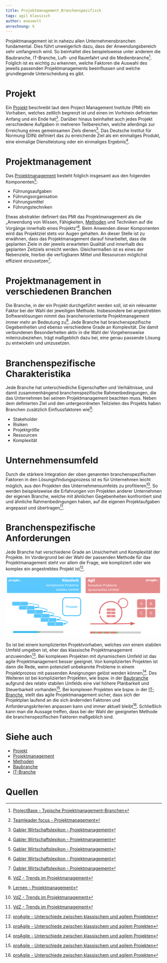 ```yaml
---
title: Projektmanagement_Branchenspezifisch
tags: agil klassisch
author: enesmvlt
anrechnung: k
---
```


Projektmanagement ist in nahezu allen Unternehmensbranchen fundamental. Dies führt unweigerlich dazu, dass der Anwendungsbereich sehr umfangreich wird. So beinhaltet dies beispielsweise unter anderem die Baubranche, IT-Branche, Luft- und Raumfahrt und die Medienbranche[^1].  Folglich ist es wichtig zu erkennen, welche Faktoren die Auswahl des jeweils passenden Projektmanagements beeinflussen und welche grundlegende Unterscheidung es gibt.

# Projekt
Ein [Projekt](Projekt.md) beschreibt laut dem Project Management Institute (PMI) ein Vorhaben, welches zeitlich begrenzt ist und einen im Vorhinein definierten Anfang und ein Ende hat[^2]. Darüber hinaus beinhaltet auch jedes Projekt verschiedene Aufgaben in mehreren Teilbereichen, welche allerdings zur Erreichung eines gemeinsamen Ziels dienen[^3]. Das Deutsche Institut für Normung (DIN) definiert das zu erreichende Ziel als ein einmaliges Produkt, eine einmalige Dienstleistung oder ein einmaliges Ergebnis[^3].

# Projektmanagement
Das [Projektmanagement](Projektmanagement.md) besteht folglich insgesamt aus den folgenden Komponenten[^3]: 

* Führungsaufgaben
* Führungsorganisation
* Führungsmittel
* Führungstechniken 

Etwas abstrakter definiert das PMI das Projektmanagement als die „Anwendung von Wissen, Fähigkeiten, [Methoden](Methoden.md) und Techniken auf die Vorgänge innerhalb eines Projekts“[^3]. Beim Anwenden dieser Komponenten wird das Projektziel stets vor Augen gehalten. An dieser Stelle ist zu erwähnen, dass das Projektmanagement darauf hinarbeitet, dass die geplanten Ziele in der jeweils erwarteten Qualität und innerhalb des geplanten Zeitziels erreicht werden. Gleichermaßen ist es eines der Nebenziele, hierbei die verfügbaren Mittel und Ressourcen möglichst effizient einzusetzen[^3].

# Projektmanagement in verschiedenen Branchen
Die Branche, in der ein Projekt durchgeführt werden soll, ist ein relevanter Faktor bei der Wahl der jeweiligen Methode. Insbesondere bei angestrebten Softwarelösungen nimmt das branchenorientierte Projektmanagement immer mehr an Bedeutung zu[^5]. Jede Branche hat branchenspezifische Gegebenheiten und ebenso verschiedene Grade an Komplexität. Die damit verbundenen Besonderheiten aktiv in die Wahl der Vorgehensweise miteinzubeziehen, trägt maßgeblich dazu bei, eine genau passende Lösung zu entwickeln und umzusetzen. 

# Branchenspezifische Charakteristika
Jede Branche hat unterschiedliche Eigenschaften und Verhältnisse, und damit zusammenhängend branchenspezifische Rahmenbedingungen, die das Unternehmen bei seinem Projektmanagement beachten muss. Neben dem definierten Ziel und den untergeordneten Teilzielen des Projekts haben Branchen zusätzlich Einflussfaktoren wie[^4]: 
- Stakeholder
- Risiken
- Projektgröße
- Ressourcen
- Komplexität

# Unternehmensumfeld
Durch die stärkere Integration der oben genannten branchenspezifischen Faktoren in den Lösungsfindungsprozess ist es für Unternehmen leicht möglich, aus den Projekten des Unternehmensumfelds zu profitieren[^5]. So werden beispielsweise die Erfahrungen von Projekten anderer Unternehmen der eigenen Branche, welche mit ähnlichen Gegebenheiten konfrontiert sind und ähnliche Rahmenbedingungen haben, auf die eigenen Projektaufgaben angepasst und übertragen[^5].

# Branchenspezifische Anforderungen
Jede Branche hat verschiedene Grade an Unsicherheit und Komplexität der Projekte. Im Vordergrund bei der Wahl der passenden Methode für das Projektmanagement steht vor allem die Frage, wie kompliziert oder wie komplex ein angestrebtes Projekt ist[^6].

![Die Zwei Arten von Projekten](Projektmanagement_Branchenspezifisch/Projektarten.png) 

So ist bei einem komplizierten Projektvorhaben, welches von einem stabilen Umfeld umgeben ist, eher das klassische Projektmanagement anzuwenden[^6]. Bei komplexen Projekten mit dynamischem Umfeld ist das agile Projektmanagement besser geeignet. Von komplizierten Projekten ist dann die Rede, wenn potenziell unbekannte Probleme in einem Projektprozess mit passenden Aneignungen gelöst werden können[^6]. Des Weiteren ist bei komplizierten Projekten, wie bspw. in der [Baubranche](Bauprojekte.md) aufgrund des relativ stabilen Umfelds eine viel höhere Planbarkeit und Steuerbarkeit vorhanden[^6]. Bei komplexen Projekten wie bspw. in der [IT-Branche](IT-Projekte.md), stellt das agile Projektmanagement sicher, dass sich der Projektplan laufend an die sich ändernden Faktoren und Anforderungskriterien anpassen kann und immer aktuell bleibt[^6]. Schließlich kann man die Aussage treffen, dass bei der Wahl der geeigneten Methode die branchenspezifischen Faktoren maßgeblich sind.





# Siehe auch
* [Projekt](Projekt.md)
* [Projektmanagement](Projektmanagement.md)
* [Methoden](Methoden.md)
* [Baubranche](IT-Projekte.md)
* [IT-Branche](IT-Projekte.md)


# Quellen

[^1]:  [ProjectBase - Typische Projektmanagement-Branchen](https://project-base.org/projektmanagement/branchen/)
[^2]:  [Teamleader focus - Projektmanagement](https://www.teamleader.de/focus/projektmanagement)
[^3]: [Gabler Wirtschaftslexikon - Projektmanagement](https://wirtschaftslexikon.gabler.de/definition/projektmanagement-pm-46130)
[^4]: [Lernen - Projektmanagement](https://www.lernen.net/artikel/projektmanagement-methoden-8018/)
[^5]: [VdZ - Trends im Projektmanagement](https://www.vdz.org/personalmanagement-new-work/trends-im-projektmanagement)
[^6]: [proAgile - Unterschiede zwischen klassischem und agilem Projekten](https://proagile.de/unterschied-klassisch-agil/)



